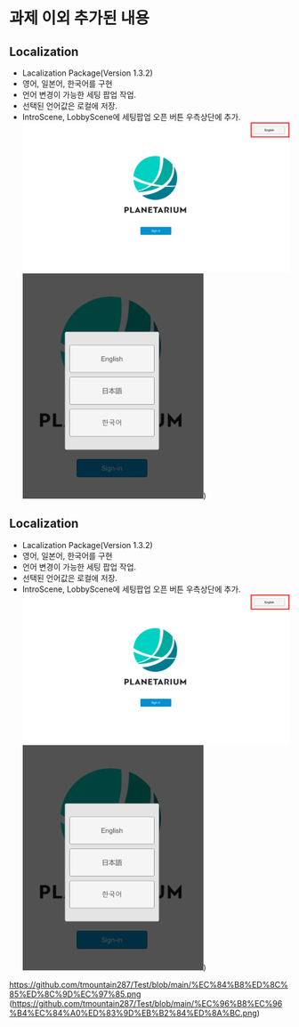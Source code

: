 # 과제 이외 추가된 내용
## Localization
  - Lacalization Package(Version 1.3.2)
  - 영어, 일본어, 한국어를 구현
  - 언어 변경이 가능한 세팅 팝업 작업.
  - 선택된 언어값은 로컬에 저장.
  - IntroScene, LobbyScene에 세팅팝업 오픈 버튼 우측상단에 추가.
![Localize](https://github.com/tmountain287/Test/blob/main/%EC%96%B8%EC%96%B4%EC%84%A0%ED%83%9D%EB%B2%84%ED%8A%BC.png)
![Localize](https://github.com/tmountain287/Test/blob/main/%EC%84%B8%ED%8C%85%ED%8C%9D%EC%97%85.png))

## Localization
  - Lacalization Package(Version 1.3.2)
  - 영어, 일본어, 한국어를 구현
  - 언어 변경이 가능한 세팅 팝업 작업.
  - 선택된 언어값은 로컬에 저장.
  - IntroScene, LobbyScene에 세팅팝업 오픈 버튼 우측상단에 추가.
![Localize](https://github.com/tmountain287/Test/blob/main/%EC%96%B8%EC%96%B4%EC%84%A0%ED%83%9D%EB%B2%84%ED%8A%BC.png)
![Localize](https://github.com/tmountain287/Test/blob/main/%EC%84%B8%ED%8C%85%ED%8C%9D%EC%97%85.png))

https://github.com/tmountain287/Test/blob/main/%EC%84%B8%ED%8C%85%ED%8C%9D%EC%97%85.png
(https://github.com/tmountain287/Test/blob/main/%EC%96%B8%EC%96%B4%EC%84%A0%ED%83%9D%EB%B2%84%ED%8A%BC.png)
